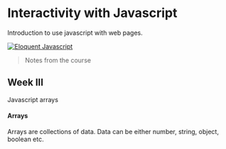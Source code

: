 # Interactivity with Javascript

Introduction to use javascript with web pages.

[![Eloquent Javascript](https://eloquentjavascript.net/img/cover.jpg "Eloquent Javascript")](https://eloquentjavascript.net/)

> Notes from the course

## Week III

Javascript arrays

#### Arrays

Arrays are collections of data. Data can be either number, string, object, boolean etc.


